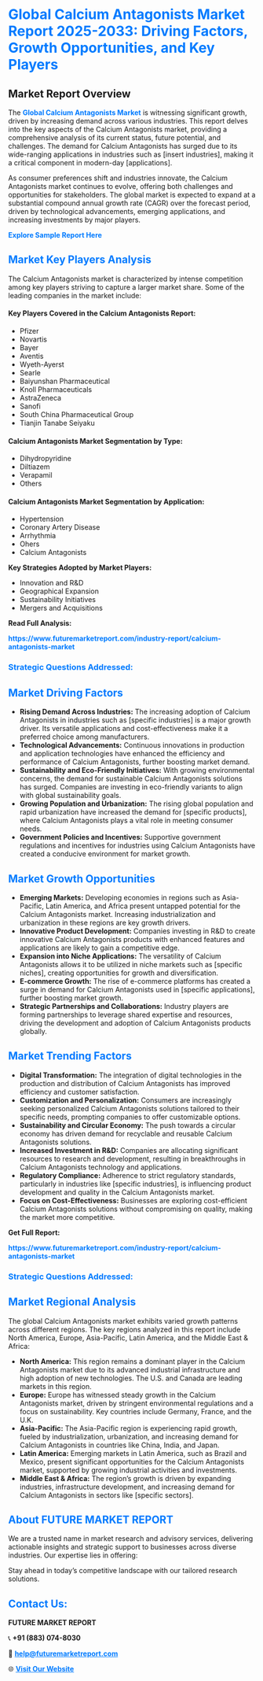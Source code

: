<h1 style="color: #007BFF;">Global Calcium Antagonists Market Report 2025-2033: Driving Factors, Growth Opportunities, and Key Players</h1>

<section id="overview">
<h2>Market Report Overview</h2>
<p>The <a href="https://www.futuremarketreport.com/industry-report/calcium-antagonists-market" style="color: #007BFF; text-decoration: none;"><strong>Global Calcium Antagonists Market</strong></a> is witnessing significant growth, driven by increasing demand across various industries. This report delves into the key aspects of the Calcium Antagonists market, providing a comprehensive analysis of its current status, future potential, and challenges. The demand for Calcium Antagonists has surged due to its wide-ranging applications in industries such as [insert industries], making it a critical component in modern-day [applications].</p>
<p>As consumer preferences shift and industries innovate, the Calcium Antagonists market continues to evolve, offering both challenges and opportunities for stakeholders. The global market is expected to expand at a substantial compound annual growth rate (CAGR) over the forecast period, driven by technological advancements, emerging applications, and increasing investments by major players.</p>
</section>

<section id="overview">
<p><a href="https://www.futuremarketreport.com/request-sample/reportId=125603" style="color: #007BFF; text-decoration: none;"><strong>Explore Sample Report Here</strong></a></p>
</section>

<section id="key-players">
<h2 style="color: #007BFF;">Market Key Players Analysis</h2>
<p>The Calcium Antagonists market is characterized by intense competition among key players striving to capture a larger market share. Some of the leading companies in the market include:</p>
<h4>Key Players Covered in the Calcium Antagonists Report:</h4>
<ul><li>Pfizer</li><li>Novartis</li><li>Bayer</li><li>Aventis</li><li>Wyeth-Ayerst</li><li>Searle</li><li>Baiyunshan Pharmaceutical</li><li>Knoll Pharmaceuticals</li><li>AstraZeneca</li><li>Sanofi</li><li>South China Pharmaceutical Group</li><li>Tianjin Tanabe Seiyaku</li></ul>
<h4>Calcium Antagonists Market Segmentation by Type:</h4>
<ul><li>Dihydropyridine</li><li>Diltiazem</li><li>Verapamil</li><li>Others</li></ul>

<h4>Calcium Antagonists Market Segmentation by Application:</h4>
<ul><li>Hypertension</li><li>Coronary Artery Disease</li><li>Arrhythmia</li><li>Ohers</li><li>Calcium Antagonists</li></ul>
<p><strong>Key Strategies Adopted by Market Players:</strong></p>
<ul>
<li>Innovation and R&D</li>
<li>Geographical Expansion</li>
<li>Sustainability Initiatives</li>
<li>Mergers and Acquisitions</li>
</ul>
</section>

<section>
<p><strong>Read Full Analysis: </strong></p><a href="https://www.futuremarketreport.com/industry-report/calcium-antagonists-market" style="color: #007BFF; text-decoration: none;"><strong>https://www.futuremarketreport.com/industry-report/calcium-antagonists-market</strong></a>
<h3 style="color: #007BFF;">Strategic Questions Addressed:</h3>
</section>

<section id="driving-factors">
<h2 style="color: #007BFF;">Market Driving Factors</h2>
<ul>
<li><strong>Rising Demand Across Industries:</strong> The increasing adoption of Calcium Antagonists in industries such as [specific industries] is a major growth driver. Its versatile applications and cost-effectiveness make it a preferred choice among manufacturers.</li>
<li><strong>Technological Advancements:</strong> Continuous innovations in production and application technologies have enhanced the efficiency and performance of Calcium Antagonists, further boosting market demand.</li>
<li><strong>Sustainability and Eco-Friendly Initiatives:</strong> With growing environmental concerns, the demand for sustainable Calcium Antagonists solutions has surged. Companies are investing in eco-friendly variants to align with global sustainability goals.</li>
<li><strong>Growing Population and Urbanization:</strong> The rising global population and rapid urbanization have increased the demand for [specific products], where Calcium Antagonists plays a vital role in meeting consumer needs.</li>
<li><strong>Government Policies and Incentives:</strong> Supportive government regulations and incentives for industries using Calcium Antagonists have created a conducive environment for market growth.</li>
</ul>
</section>

<section id="growth-opportunities">
<h2 style="color: #007BFF;">Market Growth Opportunities</h2>
<ul>
<li><strong>Emerging Markets:</strong> Developing economies in regions such as Asia-Pacific, Latin America, and Africa present untapped potential for the Calcium Antagonists market. Increasing industrialization and urbanization in these regions are key growth drivers.</li>
<li><strong>Innovative Product Development:</strong> Companies investing in R&D to create innovative Calcium Antagonists products with enhanced features and applications are likely to gain a competitive edge.</li>
<li><strong>Expansion into Niche Applications:</strong> The versatility of Calcium Antagonists allows it to be utilized in niche markets such as [specific niches], creating opportunities for growth and diversification.</li>
<li><strong>E-commerce Growth:</strong> The rise of e-commerce platforms has created a surge in demand for Calcium Antagonists used in [specific applications], further boosting market growth.</li>
<li><strong>Strategic Partnerships and Collaborations:</strong> Industry players are forming partnerships to leverage shared expertise and resources, driving the development and adoption of Calcium Antagonists products globally.</li>
</ul>
</section>

<section id="trending-factors">
<h2 style="color: #007BFF;">Market Trending Factors</h2>
<ul>
<li><strong>Digital Transformation:</strong> The integration of digital technologies in the production and distribution of Calcium Antagonists has improved efficiency and customer satisfaction.</li>
<li><strong>Customization and Personalization:</strong> Consumers are increasingly seeking personalized Calcium Antagonists solutions tailored to their specific needs, prompting companies to offer customizable options.</li>
<li><strong>Sustainability and Circular Economy:</strong> The push towards a circular economy has driven demand for recyclable and reusable Calcium Antagonists solutions.</li>
<li><strong>Increased Investment in R&D:</strong> Companies are allocating significant resources to research and development, resulting in breakthroughs in Calcium Antagonists technology and applications.</li>
<li><strong>Regulatory Compliance:</strong> Adherence to strict regulatory standards, particularly in industries like [specific industries], is influencing product development and quality in the Calcium Antagonists market.</li>
<li><strong>Focus on Cost-Effectiveness:</strong> Businesses are exploring cost-efficient Calcium Antagonists solutions without compromising on quality, making the market more competitive.</li>
</ul>
</section>

<section>
<p><strong>Get Full Report: </strong></p><a href="https://www.futuremarketreport.com/industry-report/calcium-antagonists-market" style="color: #007BFF; text-decoration: none;"><strong>https://www.futuremarketreport.com/industry-report/calcium-antagonists-market</strong></a>
<h3 style="color: #007BFF;">Strategic Questions Addressed:</h3>
</section>


<section id="regional-analysis">
<h2 style="color: #007BFF;">Market Regional Analysis</h2>
<p>The global Calcium Antagonists market exhibits varied growth patterns across different regions. The key regions analyzed in this report include North America, Europe, Asia-Pacific, Latin America, and the Middle East & Africa:</p>
<ul>
<li><strong>North America:</strong> This region remains a dominant player in the Calcium Antagonists market due to its advanced industrial infrastructure and high adoption of new technologies. The U.S. and Canada are leading markets in this region.</li>
<li><strong>Europe:</strong> Europe has witnessed steady growth in the Calcium Antagonists market, driven by stringent environmental regulations and a focus on sustainability. Key countries include Germany, France, and the U.K.</li>
<li><strong>Asia-Pacific:</strong> The Asia-Pacific region is experiencing rapid growth, fueled by industrialization, urbanization, and increasing demand for Calcium Antagonists in countries like China, India, and Japan.</li>
<li><strong>Latin America:</strong> Emerging markets in Latin America, such as Brazil and Mexico, present significant opportunities for the Calcium Antagonists market, supported by growing industrial activities and investments.</li>
<li><strong>Middle East & Africa:</strong> The region’s growth is driven by expanding industries, infrastructure development, and increasing demand for Calcium Antagonists in sectors like [specific sectors].</li>
</ul>
</section>

<footer>
<h2 style="color: #007BFF;">About FUTURE MARKET REPORT</h2>
<p>We are a trusted name in market research and advisory services, delivering actionable insights and strategic support to businesses across diverse industries. Our expertise lies in offering:</p>

<p>Stay ahead in today’s competitive landscape with our tailored research solutions.</p>

<h2 style="color: #007BFF;">Contact Us:</h2>
<p><strong>FUTURE MARKET REPORT</strong></p>
<p>📞 <strong>+91 (883) 074-8030</strong></p>
<p>📧 <strong><a href="mailto:help@futuremarketreport.com" style="color: #007BFF;">help@futuremarketreport.com</a></strong></p>
<p>🌐 <strong><a href="https://www.futuremarketreport.com/" style="color: #007BFF;">Visit Our Website</a></strong></p>
</footer>